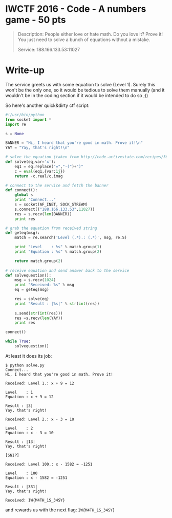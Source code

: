 # IWCTF 2016 - Code - A numbers game - 50 pts

> Description: People either love or hate math. Do you love it? Prove it! You just need to solve a bunch of equations without a mistake.
>
> Service: 188.166.133.53:11027 

# Write-up

The service greets us with some equation to solve (Level 1). Surely this won't be the only one, so it would be tedious to solve them manually (and it wouldn't be in the coding section if it would be intended to do so ;))

So here's another quick&dirty ctf script:

```python
#!/usr/bin/python
from socket import *
import re

s = None

BANNER = "Hi, I heard that you're good in math. Prove it!\n"
YAY = "Yay, that's right!\n"

# solve the equation (taken from http://code.activestate.com/recipes/365013-linear-equations-solver-in-3-lines/)
def solve(eq,var='x'):
	eq1 = eq.replace("=","-(")+")"
	c = eval(eq1,{var:1j})
	return -c.real/c.imag

# connect to the service and fetch the banner
def connect():
	global s
	print "Connect..."
	s = socket(AF_INET, SOCK_STREAM)
	s.connect(("188.166.133.53",11027))
	res = s.recv(len(BANNER))
	print res

# grab the equation from received string
def geteq(msg):
	match = re.search('Level (.*).: (.*)', msg, re.S)

	print "Level    : %s" % match.group(1)
	print "Equation : %s" % match.group(2)

	return match.group(2)
	
# receive equation and send answer back to the service
def solvequestion():
	msg = s.recv(1024)
	print "Received: %s" % msg
	eq = geteq(msg)

	res = solve(eq)
	print "Result : |%s|" % str(int(res))
	
	s.send(str(int(res)))
	res =s.recv(len(YAY))
	print res

connect()

while True:
	solvequestion()
```

At least it does its job:

```shell
$ python solve.py 
Connect...
Hi, I heard that you're good in math. Prove it!

Received: Level 1.: x + 9 = 12

Level    : 1
Equation : x + 9 = 12

Result : |3|
Yay, that's right!

Received: Level 2.: x - 3 = 10

Level    : 2
Equation : x - 3 = 10

Result : |13|
Yay, that's right!

[SNIP]

Received: Level 100.: x - 1582 = -1251

Level    : 100
Equation : x - 1582 = -1251

Result : |331|
Yay, that's right!

Received: IW{M4TH_1S_34SY}
```

and rewards us with the next flag: `IW{M4TH_1S_34SY}`
